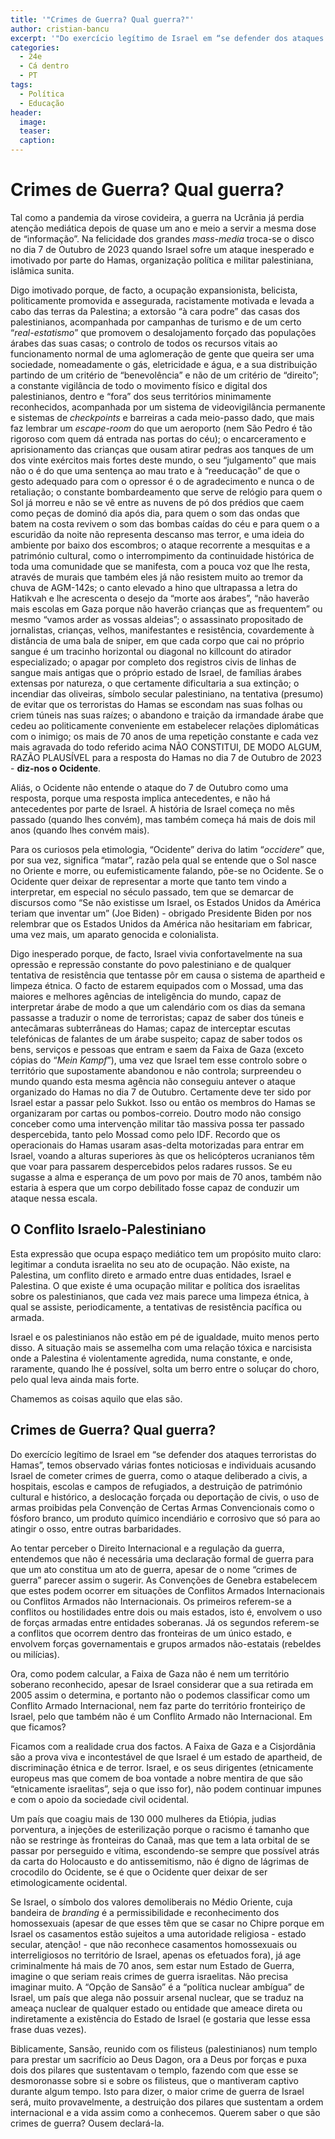 ```yaml
---
title: '"Crimes de Guerra? Qual guerra?"'
author: cristian-bancu
excerpt: '"Do exercício legítimo de Israel em “se defender dos ataques terroristas do Hamas”, temos observado várias fontes noticiosas e individuais acusando Israel de cometer crimes de guerra"'
categories:
  - 24e
  - Cá dentro
  - PT
tags:
  - Política
  - Educação
header: 
  image: 
  teaser: 
  caption:
---
```

# Crimes de Guerra? Qual guerra?

Tal como a pandemia da virose covideira, a guerra na Ucrânia já perdia atenção mediática depois de quase um ano e meio a servir a mesma dose de “informação”. Na felicidade dos grandes *mass-media* troca-se o disco no dia 7 de Outubro de 2023 quando Israel sofre um ataque inesperado e imotivado por parte do Hamas, organização política e militar palestiniana, islâmica sunita.

Digo imotivado porque, de facto, a ocupação expansionista, belicista, politicamente promovida e assegurada, racistamente motivada e levada a cabo das terras da Palestina; a extorsão “à cara podre” das casas dos palestinianos, acompanhada por campanhas de turismo e de um certo “*real-estatismo*” que promovem o desalojamento forçado das populações árabes das suas casas; o controlo de todos os recursos vitais ao funcionamento normal de uma aglomeração de gente que queira ser uma sociedade, nomeadamente o gás, eletricidade e água, e a sua distribuição partindo de um critério de “benevolência” e não de um critério de “direito”; a constante vigilância de todo o movimento físico e digital dos palestinianos, dentro e “fora” dos seus territórios minimamente reconhecidos, acompanhada por um sistema de videovigilância permanente e sistemas de *checkpoints* e barreiras a cada meio-passo dado, que mais faz lembrar um *escape-room* do que um aeroporto (nem São Pedro é tão rigoroso com quem dá entrada nas portas do céu); o encarceramento e aprisionamento das crianças que ousam atirar pedras aos tanques de um dos vinte exércitos mais fortes deste mundo, o seu “julgamento” que mais não o é do que uma sentença ao mau trato e à “reeducação” de que o gesto adequado para com o opressor é o de agradecimento e nunca o de retaliação; o constante bombardeamento que serve de relógio para quem o Sol já morreu e não se vê entre as nuvens de pó dos prédios que caem como peças de dominó dia após dia, para quem o som das ondas que batem na costa revivem o som das bombas caídas do céu e para quem o a escuridão da noite não representa descanso mas terror, e uma ideia do ambiente por baixo dos escombros; o ataque recorrente a mesquitas e a património cultural, como o interrompimento da continuidade histórica de toda uma comunidade que se manifesta, com a pouca voz que lhe resta, através de murais que também eles já não resistem muito ao tremor da chuva de AGM-142s; o canto elevado a hino que ultrapassa a letra do Hatikvah e lhe acrescenta o desejo da “morte aos árabes”, “não haverão mais escolas em Gaza porque não haverão crianças que as frequentem” ou mesmo “vamos arder as vossas aldeias”; o assassinato propositado de jornalistas, crianças, velhos, manifestantes e resistência, covardemente à distância de uma bala de sniper, em que cada corpo que cai no próprio sangue é um tracinho horizontal ou diagonal no killcount do atirador especializado; o apagar por completo dos registros civis de linhas de sangue mais antigas que o próprio estado de Israel, de famílias árabes extensas por natureza, o que certamente dificultaria a sua extinção; o incendiar das oliveiras, símbolo secular palestiniano, na tentativa (presumo) de evitar que os terroristas do Hamas se escondam nas suas folhas ou criem túneis nas suas raízes; o abandono e traição da irmandade árabe que cedeu ao politicamente conveniente em estabelecer relações diplomáticas com o inimigo; os mais de 70 anos de uma repetição constante e cada vez mais agravada do todo referido acima NÃO CONSTITUI, DE MODO ALGUM, RAZÃO PLAUSÍVEL para a resposta do Hamas no dia 7 de Outubro de 2023 - **diz-nos o Ocidente**.

Aliás, o Ocidente não entende o ataque do 7 de Outubro como uma resposta, porque uma resposta implica antecedentes, e não há antecedentes por parte de Israel. A história de Israel começa no mês passado (quando lhes convém), mas também começa há mais de dois mil anos (quando lhes convém mais).

Para os curiosos pela etimologia, “Ocidente” deriva do latim “*occidere*” que, por sua vez, significa “matar”, razão pela qual se entende que o Sol nasce no Oriente e morre, ou eufemisticamente falando, põe-se no Ocidente. Se o Ocidente quer deixar de representar a morte que tanto tem vindo a interpretar, em especial no século passado, tem que se demarcar de discursos como “Se não existisse um Israel, os Estados Unidos da América teriam que inventar um” (Joe Biden) - obrigado Presidente Biden por nos relembrar que os Estados Unidos da América não hesitariam em fabricar, uma vez mais, um aparato genocida e colonialista.

Digo inesperado porque, de facto, Israel vivia confortavelmente na sua opressão e repressão constante do povo palestiniano e de qualquer tentativa de resistência que tentasse pôr em causa o sistema de apartheid e limpeza étnica. O facto de estarem equipados com o Mossad, uma das maiores e melhores agências de inteligência do mundo, capaz de interpretar árabe de modo a que um calendário com os dias da semana passasse a traduzir o nome de terroristas; capaz de saber dos túneis e antecâmaras subterrâneas do Hamas; capaz de interceptar escutas telefónicas de falantes de um árabe suspeito; capaz de saber todos os bens, serviços e pessoas que entram e saem da Faixa de Gaza (exceto cópias do “*Mein Kampf*”), uma vez que Israel tem esse controlo sobre o território que supostamente abandonou e não controla; surpreendeu o mundo quando esta mesma agência não conseguiu antever o ataque organizado do Hamas no dia 7 de Outubro. Certamente deve ter sido por Israel estar a passar pelo Sukkot. Isso ou então os membros do Hamas se organizaram por cartas ou pombos-correio. Doutro modo não consigo conceber como uma intervenção militar tão massiva possa ter passado despercebida, tanto pelo Mossad como pelo IDF. Recordo que os operacionais do Hamas usaram asas-delta motorizadas para entrar em Israel, voando a alturas superiores às que os helicópteros ucranianos têm que voar para passarem despercebidos pelos radares russos. Se eu sugasse a alma e esperança de um povo por mais de 70 anos, também não estaria à espera que um corpo debilitado fosse capaz de conduzir um ataque nessa escala.

## O Conflito Israelo-Palestiniano

Esta expressão que ocupa espaço mediático tem um propósito muito claro: legitimar a conduta israelita no seu ato de ocupação. Não existe, na Palestina, um conflito direto e armado entre duas entidades, Israel e Palestina. O que existe é uma ocupação militar e política dos israelitas sobre os palestinianos, que cada vez mais parece uma limpeza étnica, à qual se assiste, periodicamente, a tentativas de resistência pacífica ou armada.

Israel e os palestinianos não estão em pé de igualdade, muito menos perto disso. A situação mais se assemelha com uma relação tóxica e narcisista onde a Palestina é violentamente agredida, numa constante, e onde, raramente, quando lhe é possível, solta um berro entre o soluçar do choro, pelo qual leva ainda mais forte.

Chamemos as coisas aquilo que elas são.

## Crimes de Guerra? Qual guerra?

Do exercício legítimo de Israel em “se defender dos ataques terroristas do Hamas”, temos observado várias fontes noticiosas e individuais acusando Israel de cometer crimes de guerra, como o ataque deliberado a civis, a hospitais, escolas e campos de refugiados, a destruição de património cultural e histórico, a deslocação forçada ou deportação de civis, o uso de armas proibidas pela Convenção de Certas Armas Convencionais como o fósforo branco, um produto químico incendiário e corrosivo que só para ao atingir o osso, entre outras barbaridades.

Ao tentar perceber o Direito Internacional e a regulação da guerra, entendemos que não é necessária uma declaração formal de guerra para que um ato constitua um ato de guerra, apesar de o nome “crimes de guerra” parecer assim o sugerir. As Convenções de Genebra estabelecem que estes podem ocorrer em situações de Conflitos Armados Internacionais ou Conflitos Armados não Internacionais. Os primeiros referem-se a conflitos ou hostilidades entre dois ou mais estados, isto é, envolvem o uso de forças armadas entre entidades soberanas. Já os segundos referem-se a conflitos que ocorrem dentro das fronteiras de um único estado, e envolvem forças governamentais e grupos armados não-estatais (rebeldes ou milícias).

Ora, como podem calcular, a Faixa de Gaza não é nem um território soberano reconhecido, apesar de Israel considerar que a sua retirada em 2005 assim o determina, e portanto não o podemos classificar como um Conflito Armado Internacional, nem faz parte do território fronteiriço de Israel, pelo que também não é um Conflito Armado não Internacional. Em que ficamos?

Ficamos com a realidade crua dos factos. A Faixa de Gaza e a Cisjordânia são a prova viva e incontestável de que Israel é um estado de apartheid, de discriminação étnica e de terror. Israel, e os seus dirigentes (etnicamente europeus mas que comem de boa vontade a nobre mentira de que são “etnicamente israelitas”, seja o que isso for), não podem continuar impunes e com o apoio da sociedade civil ocidental. 

Um país que coagiu mais de 130 000 mulheres da Etiópia, judias porventura, a injeções de esterilização porque o racismo é tamanho que não se restringe às fronteiras do Canaã, mas que tem a lata orbital de se passar por perseguido e vítima, escondendo-se sempre que possível atrás da carta do Holocausto e do antissemitismo, não é digno de lágrimas de crocodilo do Ocidente, se é que o Ocidente quer deixar de ser etimologicamente ocidental.

Se Israel, o símbolo dos valores demoliberais no Médio Oriente, cuja bandeira de *branding* é a permissibilidade e reconhecimento dos homossexuais (apesar de que esses têm que se casar no Chipre porque em Israel os casamentos estão sujeitos a uma autoridade religiosa - estado secular, atenção! - que não reconhece casamentos homossexuais ou interreligiosos no território de Israel, apenas os efetuados fora), já age criminalmente há mais de 70 anos, sem estar num Estado de Guerra, imagine o que seriam reais crimes de guerra israelitas. Não precisa imaginar muito. A “Opção de Sansão” é a “política nuclear ambígua” de Israel, um país que alega não possuir arsenal nuclear, que se traduz na ameaça nuclear de qualquer estado ou entidade que ameace direta ou indiretamente a existência do Estado de Israel (e gostaria que lesse essa frase duas vezes).

Biblicamente, Sansão, reunido com os filisteus (palestinianos) num templo para prestar um sacrifício ao Deus Dagon, ora a Deus por forças e puxa dois dos pilares que sustentavam o templo, fazendo com que esse se desmoronasse sobre si e sobre os filisteus, que o mantiveram captivo durante algum tempo. Isto para dizer, o maior crime de guerra de Israel será, muito provavelmente, a destruição dos pilares que sustentam a ordem internacional e a vida assim como a conhecemos. Querem saber o que são crimes de guerra? Ousem declará-la.